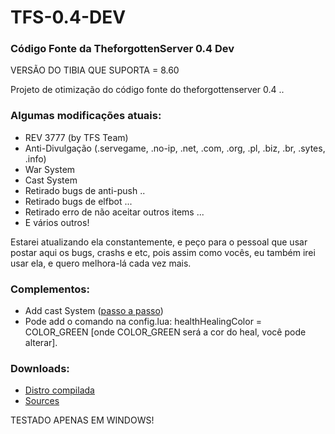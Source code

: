 TFS-0.4-DEV
===========

### Código Fonte da TheforgottenServer 0.4 Dev

VERSÃO DO TIBIA QUE SUPORTA = 8.60

Projeto de otimização do código fonte do theforgottenserver 0.4 .. 

### Algumas modificações atuais:
* REV 3777 (by TFS Team)
* Anti-Divulgação (.servegame, .no-ip, .net, .com, .org, .pl, .biz, .br, .sytes, .info)
* War System
* Cast System
* Retirado bugs de anti-push ..
* Retirado bugs de elfbot ...
* Retirado erro de não aceitar outros items ...
* E vários outros!

Estarei atualizando ela constantemente, e peço para o pessoal que usar postar aqui os bugs, crashs e etc, pois assim como vocês, eu também irei usar ela, e quero melhora-lá cada vez mais.
 
### Complementos:
*  Add cast System ([passo a passo](http://www.tibiaking.com/forum/topic/34609-add-cast-system-pra-quem-j%C3%A1-tem-os-c%C3%B3digos-na-distro/))
* Pode add o comando na config.lua: healthHealingColor = COLOR_GREEN [onde COLOR_GREEN será a cor do heal, você pode alterar].
 
### Downloads:
* [Distro compilada](http://www.4shared.com/rar/6Rn100veba/TFS_04_rev_3777_vs_106.html?)
* [Sources](https://github.com/luanlucian93/TFS-0.4-DEV/archive/master.zip) 
 
TESTADO APENAS EM WINDOWS!
